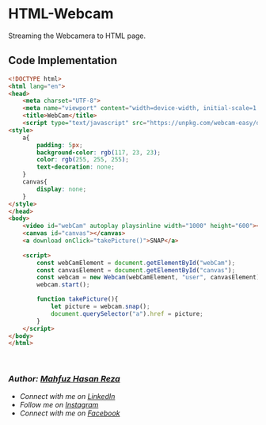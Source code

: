 # HTML-Webcam
Streaming the Webcamera to HTML page.

## Code Implementation
```html
<!DOCTYPE html>
<html lang="en">
<head>
    <meta charset="UTF-8">
    <meta name="viewport" content="width=device-width, initial-scale=1.0">
    <title>WebCam</title>
    <script type="text/javascript" src="https://unpkg.com/webcam-easy/dist/webcam-easy.min.js"></script>
<style>
    a{
        padding: 5px;
        background-color: rgb(117, 23, 23);
        color: rgb(255, 255, 255);
        text-decoration: none;
    }
    canvas{
        display: none;
    }
</style>
</head>
<body>
    <video id="webCam" autoplay playsinline width="1000" height="600"></video>
    <canvas id="canvas"></canvas>
    <a download onClick="takePicture()">SNAP</a>
    
    <script>
        const webCamElement = document.getElementById("webCam");
        const canvasElement = document.getElementById("canvas");
        const webcam = new Webcam(webCamElement, "user", canvasElement);
        webcam.start();

        function takePicture(){
            let picture = webcam.snap();
            document.querySelector("a").href = picture;
        }
    </script>
</body>
</html>
```

<br>

### _Author: [Mahfuz Hasan Reza](https://github.com/mahfuzhasanreza/)_
 - _Connect with me on [LinkedIn](https://www.linkedin.com/in/mahfuzhasanreza/)_
 - _Follow me on [Instagram](https://www.instagram.com/mahfuzhasanreza/)_
 - _Connect with me on [Facebook](https://www.facebook.com/mahfuzhasanreza/)_

